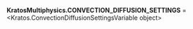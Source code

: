 **KratosMultiphysics.CONVECTION_DIFFUSION_SETTINGS** =
<Kratos.ConvectionDiffusionSettingsVariable object>

